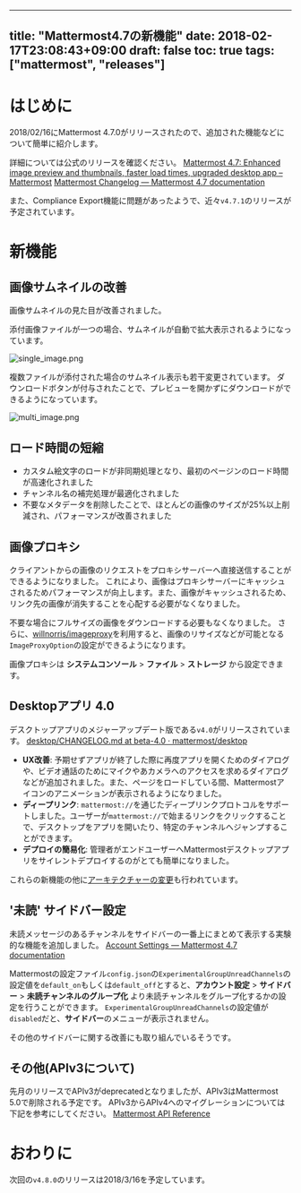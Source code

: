 
---
title: "Mattermost4.7の新機能"
date: 2018-02-17T23:08:43+09:00
draft: false
toc: true
tags: ["mattermost", "releases"]
---

# はじめに

2018/02/16にMattermost 4.7.0がリリースされたので、追加された機能などについて簡単に紹介します。

詳細については公式のリリースを確認ください。
[Mattermost 4\.7: Enhanced image preview and thumbnails, faster load times, upgraded desktop app – Mattermost](https://about.mattermost.com/releases/mattermost-4-7/)
[Mattermost Changelog — Mattermost 4\.7 documentation](https://docs.mattermost.com/administration/changelog.html#release-v4-7)

また、Compliance Export機能に問題があったようで、近々`v4.7.1`のリリースが予定されています。

# 新機能

## 画像サムネイルの改善

画像サムネイルの見た目が改善されました。

添付画像ファイルが一つの場合、サムネイルが自動で拡大表示されるようになっています。

![single_image.png](https://qiita-image-store.s3.amazonaws.com/0/9891/d743cb90-8d27-2999-0148-aa3f4b07213c.png)


複数ファイルが添付された場合のサムネイル表示も若干変更されています。
ダウンロードボタンが付与されたことで、プレビューを開かずにダウンロードができるようになっています。

![multi_image.png](https://qiita-image-store.s3.amazonaws.com/0/9891/46f1ddaf-22f0-05fd-d7e1-dfae5c63526b.png)


## ロード時間の短縮

* カスタム絵文字のロードが非同期処理となり、最初のページンのロード時間が高速化されました
* チャンネル名の補完処理が最適化されました
* 不要なメタデータを削除したことで、ほとんどの画像のサイズが25%以上削減され、パフォーマンスが改善されました

## 画像プロキシ

クライアントからの画像のリクエストをプロキシサーバーへ直接送信することができるようになりました。
これにより、画像はプロキシサーバーにキャッシュされるためパフォーマンスが向上します。また、画像がキャッシュされるため、リンク先の画像が消失することを心配する必要がなくなりました。

不要な場合にフルサイズの画像をダウンロードする必要もなくなりました。
さらに、[willnorris/imageproxy](https://github.com/willnorris/imageproxy)を利用すると、画像のリサイズなどが可能となる`ImageProxyOption`の設定ができるようになります。

画像プロキシは **システムコンソール** > **ファイル** > **ストレージ** から設定できます。

## Desktopアプリ 4.0

デスクトップアプリのメジャーアップデート版である`v4.0`がリリースされています。
[desktop/CHANGELOG\.md at beta\-4\.0 · mattermost/desktop](https://github.com/mattermost/desktop/blob/beta-4.0/CHANGELOG.md#release-v400)

* **UX改善**: 予期せずアプリが終了した際に再度アプリを開くためのダイアログや、ビデオ通話のためにマイクやあカメラへのアクセスを求めるダイアログなどが追加されました。また、ページをロードしている間、Mattermostアイコンのアニメーションが表示されるようになりました。
* **ディープリンク**: `mattermost://`を通じたディープリンクプロトコルをサポートしました。ユーザーが`mattermost://`で始まるリンクをクリックすることで、デスクトップをアプリを開いたり、特定のチャンネルへジャンプすることができます。
* **デプロイの簡易化**: 管理者がエンドユーザーへMattermostデスクトップアプリをサイレントデプロイするのがとても簡単になりました。

これらの新機能の他に[アーキテクチャーの変更](https://github.com/mattermost/desktop/blob/master/CHANGELOG.md#architectural-changes)も行われています。

## '未読' サイドバー設定

未読メッセージのあるチャンネルをサイドバーの一番上にまとめて表示する実験的な機能を追加しました。
[Account Settings — Mattermost 4\.7 documentation](https://docs.mattermost.com/help/settings/account-settings.html?highlight=unreads#group-unreads-channels)

Mattermostの設定ファイル`config.json`の`ExperimentalGroupUnreadChannels`の設定値を`default_on`もしくは`default_off`とすると、**アカウント設定** > **サイドバー** > **未読チャンネルのグループ化** より未読チャンネルをグループ化するかの設定を行うことができます。
`ExperimentalGroupUnreadChannels`の設定値が`disabled`だと、**サイドバー**のメニューが表示されません。

その他のサイドバーに関する改善にも取り組んでいるそうです。

## その他(APIv3について)

先月のリリースでAPIv3がdeprecatedとなりましたが、APIv3はMattermost 5.0で削除される予定です。
APIv3からAPIv4へのマイグレーションについては下記を参考にしてください。
[Mattermost API Reference](https://api.mattermost.com/#tag/APIv3-Deprecation)

# おわりに

次回の`v4.8.0`のリリースは2018/3/16を予定しています。

